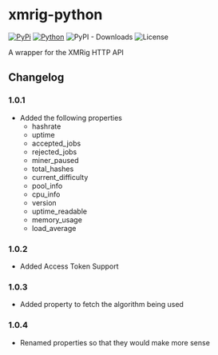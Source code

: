 # xmrig-python
[![PyPi](https://img.shields.io/badge/PyPi-1.0.2-green?labelColor=026ab5&style=flat-square&logo=pypi&logoColor=ffffff&link=https://pypi.org/project/xmrig/)](https://pypi.org/project/xmrig/)
[![Python](https://img.shields.io/badge/Python-%203.8,%203.9,%203.10,%203.11,%203.12-green?labelColor=026ab5&style=flat-square&logo=pypi&logoColor=ffffff&link=https://pypi.org/project/xmrig/)](https://pypi.org/project/xmrig/)
![PyPI - Downloads](https://img.shields.io/pypi/dm/xmrig?label=PyPI%20Downloads)
![License](https://img.shields.io/github/license/CoulterStutz/python-xmrig?label=License&color=brightgreen)

A wrapper for the XMRig HTTP API

## Changelog
### 1.0.1
* Added the following properties
  * hashrate
  * uptime
  * accepted_jobs
  * rejected_jobs
  * miner_paused
  * total_hashes
  * current_difficulty
  * pool_info
  * cpu_info
  * version
  * uptime_readable
  * memory_usage
  * load_average
### 1.0.2
* Added Access Token Support

### 1.0.3
* Added property to fetch the algorithm being used

### 1.0.4
* Renamed properties so that they would make more sense
